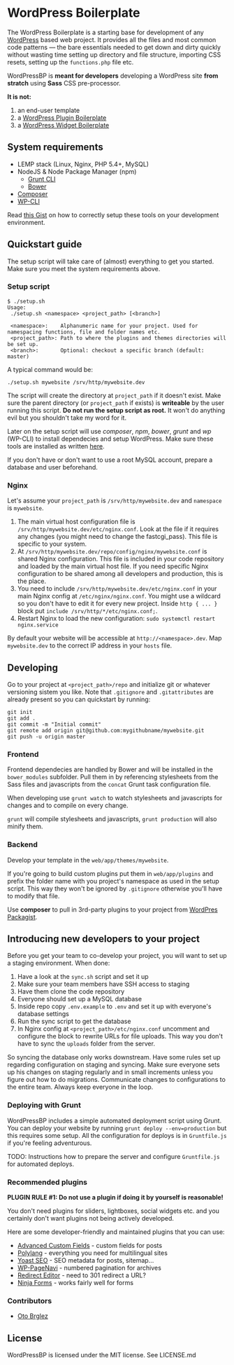 # WordPress Boilerplate

The WordPress Boilerplate is a starting base for development of any [WordPress](http://wordpress.org)
based web project. It provides all the files and most common code patterns — the bare essentials needed
to get down and dirty quickly without wasting time setting up directory and file structure, importing
CSS resets, setting up the `functions.php` file etc.

WordPressBP is **meant for developers** developing a WordPress site **from stratch** using
**Sass** CSS pre-processor.

**It is not:**

1. an end-user template
2. a [WordPress Plugin Boilerplate](https://github.com/tommcfarlin/WordPress-Plugin-Boilerplate)
3. a [WordPress Widget Boilerplate](https://github.com/tommcfarlin/WordPress-Plugin-Boilerplate)


## System requirements

* LEMP stack (Linux, Nginx, PHP 5.4+, MySQL)
* NodeJS & Node Package Manager (npm)
  * [Grunt CLI](http://gruntjs.com/getting-started#installing-the-cli)
  * [Bower](http://bower.io/)
* [Composer](https://getcomposer.org/)
* [WP-CLI](http://wp-cli.org/)

Read [this Gist](https://gist.github.com/andrejcremoznik/07429341fff4f318c5dd) on how to correctly setup these tools on your development environment.


## Quickstart guide

The setup script will take care of (almost) everything to get you started.
Make sure you meet the system requirements above.


### Setup script

```
$ ./setup.sh
Usage:
 ./setup.sh <namespace> <project_path> [<branch>]

 <namespace>:    Alphanumeric name for your project. Used for namespacing functions, file and folder names etc.
 <project_path>: Path to where the plugins and themes directories will be set up.
 <branch>:       Optional: checkout a specific branch (default: master)
```

A typical command would be:

```
./setup.sh mywebsite /srv/http/mywebsite.dev
```

The script will create the directory at `project_path` if it doesn't exist. Make sure the parent directory (or `project_path` if exists) is **writeable** by the user running this script. **Do not run the setup script as root.** It won't do anything evil but you shouldn't take my word for it.

Later on the setup script will use *composer*, *npm*, *bower*, *grunt* and *wp* (WP-CLI) to install dependecies and setup WordPress. Make sure these tools are installed as written [here](https://gist.github.com/andrejcremoznik/07429341fff4f318c5dd).

If you don't have or don't want to use a root MySQL account, prepare a database and user beforehand.


### Nginx

Let's assume your `project_path` is `/srv/http/mywebsite.dev` and `namespace` is `mywebsite`.

1. The main virtual host configuration file is `/srv/http/mywebsite.dev/etc/nginx.conf`. Look at the file if it requires any changes (you might need to change the fastcgi_pass). This file is specific to your system.
2. At `/srv/http/mywebsite.dev/repo/config/nginx/mywebsite.conf` is shared Nginx configuration. This file is included in your code repository and loaded by the main virtual host file. If you need specific Nginx configuration to be shared among all developers and production, this is the place.
3. You need to include `/srv/http/mywebsite.dev/etc/nginx.conf` in your main Nginx config at `/etc/nginx/nginx.conf`. You might use a wildcard so you don't have to edit it for every new project. Inside `http { ... }` block put `include /srv/http/*/etc/nginx.conf;`.
4. Restart Nginx to load the new configuration: `sudo systemctl restart nginx.service`

By default your website will be accessible at `http://<namespace>.dev`. Map `mywebsite.dev` to the correct IP address in your `hosts` file.


## Developing

Go to your project at `<project_path>/repo` and initialize git or whatever versioning sistem you like. Note that `.gitignore` and `.gitattributes` are already present so you can quickstart by running:

```
git init
git add .
git commit -m "Initial commit"
git remote add origin git@github.com:mygithubname/mywebsite.git
git push -u origin master
```


### Frontend

Frontend dependecies are handled by Bower and will be installed in the `bower_modules` subfolder. Pull them in by referencing stylesheets from the Sass files and javascripts from the `concat` Grunt task configuration file.

When developing use `grunt watch` to watch stylesheets and javascripts for changes and to compile on every change.

`grunt` will compile stylesheets and javascripts, `grunt production` will also minify them.


### Backend

Develop your template in the `web/app/themes/mywebsite`.

If you're going to build custom plugins put them in `web/app/plugins` and prefix the folder name with you project's namespace as used in the setup script. This way they won't be ignored by `.gitignore` otherwise you'll have to modify that file.

Use **composer** to pull in 3rd-party plugins to your project from [WordPres Packagist](http://wpackagist.org/).


## Introducing new developers to your project

Before you get your team to co-develop your project, you will want to set up a staging environment. When done:

1. Have a look at the `sync.sh` script and set it up
1. Make sure your team members have SSH access to staging
2. Have them clone the code repository
3. Everyone should set up a MySQL database
4. Inside repo copy `.env.example` to `.env` and set it up with everyone's database settings
5. Run the sync script to get the database
6. In Nginx config at `<project_path>/etc/nginx.conf` uncomment and configure the block to rewrite URLs for file uploads. This way you don't have to sync the `uploads` folder from the server.

So syncing the database only works downstream. Have some rules set up regarding configuration on staging and syncing. Make sure everyone sets up his changes on staging regularly and in small increments unless you figure out how to do migrations. Communicate changes to configurations to the entire team. Always keep everyone in the loop.


### Deploying with Grunt

WordPressBP includes a simple automated deployment script using Grunt. You can deploy your website by running `grunt deploy --env=production` but this requires some setup. All the configuration for deploys is in `Gruntfile.js` if you're feeling adventurous.

TODO: Instructions how to prepare the server and configure `Gruntfile.js` for automated deploys.


### Recommended plugins

**PLUGIN RULE #1: Do not use a plugin if doing it by yourself is reasonable!**

You don't need plugins for sliders, lightboxes, social widgets etc. and you certainly don't want plugins
not being actively developed.

Here are some developer-friendly and maintained plugins that you can use:

* [Advanced Custom Fields](http://wordpress.org/plugins/advanced-custom-fields/) - custom fields for posts
* [Polylang](http://wordpress.org/plugins/polylang/) - everything you need for multilingual sites
* [Yoast SEO](http://wordpress.org/plugins/wordpress-seo/) - SEO metadata for posts, sitemap…
* [WP-PageNavi](http://wordpress.org/plugins/wp-pagenavi/) - numbered pagination for archives
* [Redirect Editor](http://wordpress.org/plugins/redirect-editor/) - need to 301 redirect a URL?
* [Ninja Forms](http://wordpress.org/plugins/ninja-forms/) - works fairly well for forms


### Contributors

* [Oto Brglez](https://github.com/otobrglez)


## License

WordPressBP is licensed under the MIT license. See LICENSE.md
